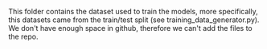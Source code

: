 This folder contains the dataset used to train the models, more specifically, this datasets came from the train/test split (see training_data_generator.py). We don't have enough space in github, therefore we can't add the files to the repo.

